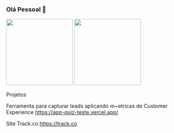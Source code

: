### Olá Pessoal 👋

<div class="scores">
  <img height="180em" src="https://github-readme-stats.vercel.app/api?username=mardevs&show_icons=true&theme=radical&title_color=#66D37E&count_private=false">
  <img height="180em" src="https://github-readme-stats.vercel.app/api/top-langs/?username=markdevs&layout=compact&theme=radical&title_color=#66D37E&count_private=false">
</div>


<!--
Here are some ideas to get you started:

- 🔭 I’m currently working on ...
- 🌱 I’m currently learning ...
- 👯 I’m looking to collaborate on ...
- 🤔 I’m looking for help with ...
- 💬 Ask me about ...
- 📫 How to reach me: ...
- 😄 Pronouns: ...
- ⚡ Fun fact: ...
-->

Projetos

Ferramenta para capturar leads aplicando m~etricas de Customer Experience
https://app-quiz-teste.vercel.app/

Site Track.co
https://track.co
